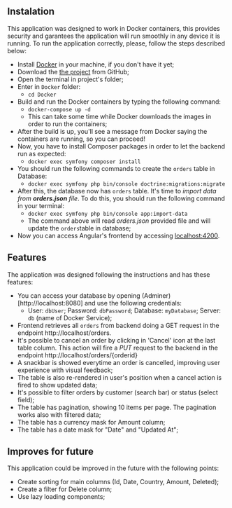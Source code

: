 
## Instalation ##
This application was designed to work in Docker containers, this provides security and garantees the application will run smoothly in any device it is running.
To run the application correctly, please, follow the steps described below:

* Install [Docker](https://www.docker.com/products/docker-desktop/) in your machine, if you don't have it yet;
* Download the [the project](https://github.com/devprpereira/test_angular_symfony) from GitHub;
* Open the terminal in project's folder;
* Enter in `Docker` folder:
    * `cd Docker`
* Build and run the Docker containers by typing the following command: 
    * `docker-compose up -d`
    * This can take some time while Docker downloads the images in order to run the containers;
* After the build is up, you'll see a message from Docker saying the containers are running, so you can proceed!
* Now, you have to install Composer packages in order to let the backend run as expected:
    * `docker exec symfony composer install`
* You should run the following commands to create the `orders` table in Database:
    *  `docker exec symfony php bin/console doctrine:migrations:migrate`
* After this, the database now has `orders` table. It's time to _import data from **orders.json** file_. To do this, you should run the following command in your terminal:
    * `docker exec symfony php bin/console app:import-data`
    * The command above will read _orders.json_ provided file and will update the `orders`table in database; 
* Now you can access Angular's frontend by accessing [localhost:4200](http://localhost:4200).

## Features

The application was designed following the instructions and has these features:

* You can access your database by opening (Adminer)[http://localhost:8080] and use the following credentials:
   * User: `dbUser`; Password: `dbPassword`; Database: `myDatabase`; Server: `db` (name of Docker Service);
* Frontend retrieves all `orders` from backend doing a GET request in the endpoint http://localhost/orders.
* It's possible to cancel an order by clicking in 'Cancel' icon at the last table column. This action will fire a _PUT_ request to the backend in the endpoint http://localhost/orders/{orderid}
* A snackbar is showed everytime an order is cancelled, improving user experience with visual feedback;
* The table is also re-rendered in user's position when a cancel action is fired to show updated  data;
* It's possible to filter orders by customer (search bar) or status (select field);
* The table has pagination, showing 10 items per page. The pagination works also with filtered data;
* The table has a currency mask for Amount column;
* The table has a date mask for "Date" and "Updated At";

## Improves for future
This application could be improved in the future with the following points:
* Create sorting for main columns (Id, Date, Country, Amount, Deleted);
* Create a filter for Delete column;
* Use lazy loading components;
